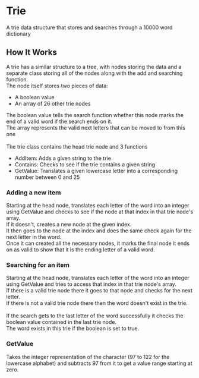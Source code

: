 # Trie
A trie data structure that stores and searches through a 10000 word dictionary

## How It Works
A trie has a similar structure to a tree, with nodes storing the data and a separate class storing all of the nodes along with the add and searching function. <br />
The node itself stores two pieces of data:
* A boolean value
* An array of 26 other trie nodes <br />

The boolean value tells the search function whether this node marks the end of a valid word if the search ends on it. <br />
The array represents the valid next letters that can be moved to from this one <br /> <br />
The trie class contains the head trie node and 3 functions

* AddItem: Adds a given string to the trie
* Contains: Checks to see if the trie contains a given string
* GetValue: Translates a given lowercase letter into a corresponding number between 0 and 25

### Adding a new item
Starting at the head node, translates each letter of the word into an integer using GetValue and checks to see if the node at that index in that trie node's array. <br />
If it doesn't, creates a new node at the given index. <br />
It then goes to the node at the index and does the same check again for the next letter in the word. <br />
Once it can created all the necessary nodes, it marks the final node it ends on as valid to show that it is the ending letter of a valid word. <br />

### Searching for an item
Starting at the head node, translates each letter of the word into an integer using GetValue and tries to access that index in that trie node's array. <br />
If there is a valid trie node there it goes to that node and checks for the next letter. <br />
If there is not a valid trie node there then the word doesn't exist in the trie. <br /> <br />
If the search gets to the last letter of the word successfully it checks the boolean value contained in the last trie node. <br />
The word exists in this trie if the boolean is set to true.

### GetValue
Takes the integer representation of the character (97 to 122 for the lowercase alphabet) and subtracts 97 from it to get a value range starting at zero.
